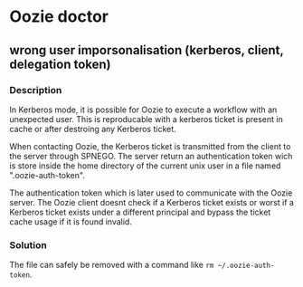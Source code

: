 
# Oozie doctor

## wrong user imporsonalisation (kerberos, client, delegation token)

### Description

In Kerberos mode, it is possible for Oozie to execute a workflow with an
unexpected user. This is reproducable with a kerberos ticket is present in cache
or after destroing any Kerberos ticket.

When contacting Oozie, the Kerberos ticket is transmitted from the client to the
server through SPNEGO. The server return an authentication token wich is store
inside the home directory of the current unix user in a file named
".oozie-auth-token".

The authentication token which is later used to communicate with the
Oozie server. The Oozie client doesnt check if a Kerberos ticket exists or
worst if a Kerberos ticket exists under a different principal and bypass the
ticket cache usage if it is found invalid.

### Solution

The file can safely be removed with a command like `rm ~/.oozie-auth-token`.
